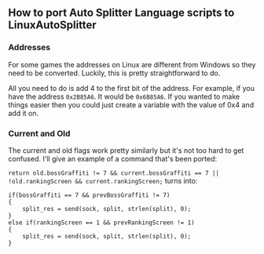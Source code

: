 ## How to port Auto Splitter Language scripts to LinuxAutoSplitter
### Addresses
For some games the addresses on Linux are different from Windows so they need to be converted. Luckily, this is pretty straightforward to do.

All you need to do is add 4 to the first bit of the address. For example, if you have the address `0x2B85A6`. It would be `0x6B85A6`. If you wanted to make things easier then you could just create a variable with the value of 0x4 and add it on.

### Current and Old
The current and old flags work pretty similarly but it's not too hard to get confused. I'll give an example of a command that's been ported:

`return old.bossGraffiti != 7 && current.bossGraffiti == 7 || !old.rankingScreen && current.rankingScreen;` turns into:

```
if(bossGraffiti == 7 && prevBossGraffiti != 7) 
{
    split_res = send(sock, split, strlen(split), 0);
}
else if(rankingScreen == 1 && prevRankingScreen != 1)
{
    split_res = send(sock, split, strlen(split), 0);
}
```
